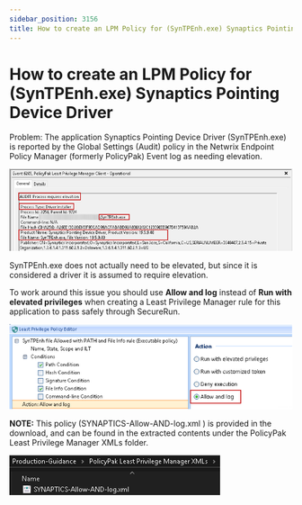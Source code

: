 ```yaml
---
sidebar_position: 3156
title: How to create an LPM Policy for (SynTPEnh.exe) Synaptics Pointing Device Driver
---
```


# How to create an LPM Policy for (SynTPEnh.exe) Synaptics Pointing Device Driver

Problem: The application Synaptics Pointing Device Driver (SynTPEnh.exe) is reported by the Global Settings (Audit) policy in the Netwrix Endpoint Policy Manager (formerly PolicyPak) Event log as needing elevation.

![](../../../../../static/images/PolicyPak/Content/Resources/Images/LeastPrivilege/703_1_image-20210206004430-1.png)

SynTPEnh.exe does not actually need to be elevated, but since it is considered a driver it is assumed to require elevation.

To work around this issue you should use **Allow and log** instead of **Run with elevated privileges** when creating a Least Privilege Manager rule for this application to pass safely through SecureRun.

![](../../../../../static/images/PolicyPak/Content/Resources/Images/LeastPrivilege/703_2_image-20210206004430-2.png)

**NOTE:** This policy (SYNAPTICS-Allow-AND-log.xml ) is provided in the  download, and can be found in the extracted contents under the PolicyPak Least Privilege Manager XMLs folder.

![](../../../../../static/images/PolicyPak/Content/Resources/Images/LeastPrivilege/703_3_image-20210206004430-3.png)